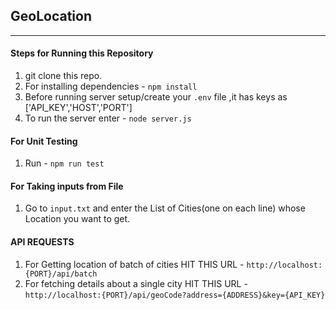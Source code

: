 ## GeoLocation

---

#### Steps for Running this Repository

1. git clone this repo.
2. For installing dependencies - `npm install`
3. Before running server setup/create your `.env` file ,it has keys as ['API_KEY','HOST','PORT']
4. To run the server enter - `node server.js`

#### For Unit Testing

1. Run - `npm run test`

#### For Taking inputs from File

1. Go to `input.txt` and enter the List of Cities(one on each line) whose Location you want to get.

#### API REQUESTS

1. For Getting location of batch of cities
   HIT THIS URL - `http://localhost:{PORT}/api/batch`
2. For fetching details about a single city
   HIT THIS URL - `http://localhost:{PORT}/api/geoCode?address={ADDRESS}&key={API_KEY}`
